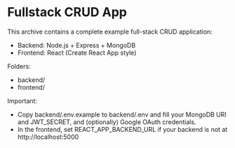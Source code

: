 # Fullstack CRUD App

This archive contains a complete example full-stack CRUD application:
- Backend: Node.js + Express + MongoDB
- Frontend: React (Create React App style)

Folders:
- backend/
- frontend/

Important:
- Copy backend/.env.example to backend/.env and fill your MongoDB URI and JWT_SECRET, and (optionally) Google OAuth credentials.
- In the frontend, set REACT_APP_BACKEND_URL if your backend is not at http://localhost:5000
